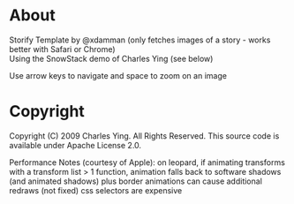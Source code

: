 # About
Storify Template by @xdamman (only fetches images of a story - works better with Safari or Chrome)  
Using the SnowStack demo of Charles Ying (see below)  

Use arrow keys to navigate and space to zoom on an image  

# Copyright
  Copyright (C) 2009 Charles Ying. All Rights Reserved.
  This source code is available under Apache License 2.0.
  
  Performance Notes (courtesy of Apple):
  	on leopard, if animating transforms with a transform list > 1 function, animation falls back to software
  	shadows (and animated shadows) plus border animations can cause additional redraws
  	(not fixed) css selectors are expensive